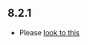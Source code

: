 ## 8.2.1

- Please [look to this]((https://dooboolab.github.io/flutter_sound/doc/book/CHANGELOG.html))
